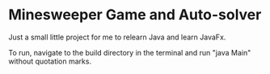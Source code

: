 # Minesweeper Game and Auto-solver

Just a small little project for me to relearn Java and learn JavaFx.

To run, navigate to the build directory in the terminal and run "java Main" without quotation marks. 
